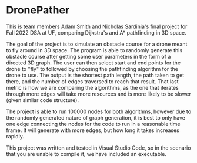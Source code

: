 # DronePather
This is team members Adam Smith and Nicholas Sardinia's final project for Fall 2022 DSA at UF,  comparing Dijkstra's and A* pathfinding in 3D space.

The goal of the project is to simulate an obstacle course for a drone meant to fly around in 3D space. The program is able to randomly generate this obstacle course after getting some user parameters in the form of a directed 3D graph. The user can then select start and end points for the drone to "fly" to followed by choosing the pathfinding algorithm for the drone to use. The output is the shortest path length, the path taken to get there, and the number of edges traversed to reach that result. That last metric is how we are comparing the algorithms, as the one that iterates through more edges will take more resources and is more likely to be slower (given similar code structure).

The project is able to run 100000 nodes for both algorithms, however due to the randomly generated nature of graph generation, it is best to only have one edge connecting the nodes for the code to run in a reasonable time frame. It will generate with more edges, but how long it takes increases rapidly.

This project was written and tested in Visual Studio Code, so in the scenario that you are unable to compile it, we have included an executable. 
